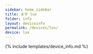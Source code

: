 ```yaml
---
sidebar: home_sidebar
title: 关于 lux
folder: info
layout: deviceinfo
permalink: /devices/lux/
device: lux
---
```

{% include templates/device_info.md %}
